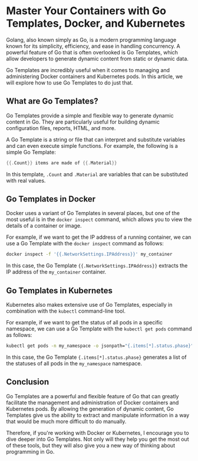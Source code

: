 # Master Your Containers with Go Templates, Docker, and Kubernetes

Golang, also known simply as Go, is a modern programming language known for its simplicity, efficiency, and ease in handling concurrency. A powerful feature of Go that is often overlooked is Go Templates, which allow developers to generate dynamic content from static or dynamic data.

Go Templates are incredibly useful when it comes to managing and administering Docker containers and Kubernetes pods. In this article, we will explore how to use Go Templates to do just that.

## What are Go Templates?

Go Templates provide a simple and flexible way to generate dynamic content in Go. They are particularly useful for building dynamic configuration files, reports, HTML, and more.

A Go Template is a string or file that can interpret and substitute variables and can even execute simple functions. For example, the following is a simple Go Template:

```go
{{.Count}} items are made of {{.Material}}
```

In this template, `.Count` and `.Material` are variables that can be substituted with real values.

## Go Templates in Docker

Docker uses a variant of Go Templates in several places, but one of the most useful is in the `docker inspect` command, which allows you to view the details of a container or image.

For example, if we want to get the IP address of a running container, we can use a Go Template with the `docker inspect` command as follows:

```bash
docker inspect -f '{{.NetworkSettings.IPAddress}}' my_container
```

In this case, the Go Template `{{.NetworkSettings.IPAddress}}` extracts the IP address of the `my_container` container.

## Go Templates in Kubernetes

Kubernetes also makes extensive use of Go Templates, especially in combination with the `kubectl` command-line tool.

For example, if we want to get the status of all pods in a specific namespace, we can use a Go Template with the `kubectl get pods` command as follows:

```bash
kubectl get pods -n my_namespace -o jsonpath="{.items[*].status.phase}"
```

In this case, the Go Template `{.items[*].status.phase}` generates a list of the statuses of all pods in the `my_namespace` namespace.

## Conclusion

Go Templates are a powerful and flexible feature of Go that can greatly facilitate the management and administration of Docker containers and Kubernetes pods. By allowing the generation of dynamic content, Go Templates give us the ability to extract and manipulate information in a way that would be much more difficult to do manually.

Therefore, if you're working with Docker or Kubernetes, I encourage you to dive deeper into Go Templates. Not only will they help you get the most out of these tools, but they will also give you a new way of thinking about programming in Go.
